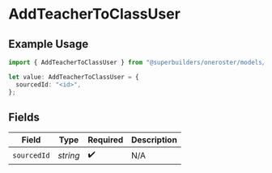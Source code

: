 # AddTeacherToClassUser

## Example Usage

```typescript
import { AddTeacherToClassUser } from "@superbuilders/oneroster/models/operations";

let value: AddTeacherToClassUser = {
  sourcedId: "<id>",
};
```

## Fields

| Field              | Type               | Required           | Description        |
| ------------------ | ------------------ | ------------------ | ------------------ |
| `sourcedId`        | *string*           | :heavy_check_mark: | N/A                |